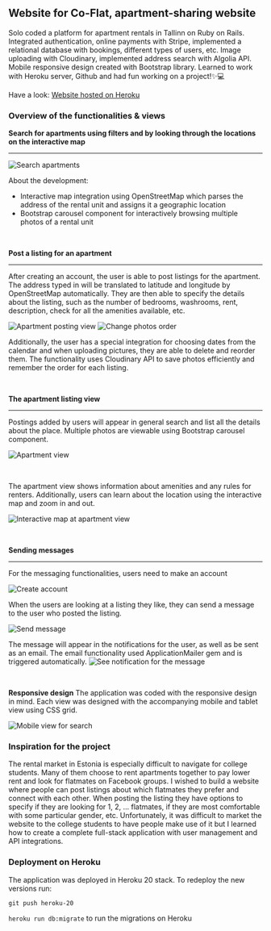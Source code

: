 ## Website for Co-Flat, apartment-sharing website 

Solo coded a platform for apartment rentals in Tallinn on Ruby on Rails. Integrated authentication, online payments with Stripe, implemented a relational database with bookings, different types of users, etc. Image uploading with Cloudinary, implemented address search with Algolia API. Mobile responsive design created with Bootstrap library. Learned to work with Heroku server, Github and had fun working on a project!✨💻


Have a look:
[Website hosted on Heroku](https://coflat20-595fdbc6e546.herokuapp.com/)

### Overview of the functionalities & views

**Search for apartments using filters and by looking through the locations on the interactive map**
<hr>

![Search apartments](demo_pics/search-apartments.png)

About the development:
- Interactive map integration using OpenStreetMap which parses the address of the rental unit and assigns it a geographic location
- Bootstrap carousel component for interactively browsing multiple photos of a rental unit

<br>

**Post a listing for an apartment**
<hr>
After creating an account, the user is able to post listings for the apartment. The address typed in will be translated to latitude and longitude by OpenStreetMap automatically. They are then able to specify the details about the listing, such as the number of bedrooms, washrooms, rent, description, check for all the amenities available, etc.

![Apartment posting view](demo_pics/posting-apartment.png)
![Change photos order](demo_pics/change-pic-order.png)

Additionally, the user has a special integration for choosing dates from the calendar and when uploading pictures, they are able to delete and reorder them. The functionality uses Cloudinary API to save photos efficiently and remember the order for each listing.

<br>

**The apartment listing view**
<hr>
Postings added by users will appear in general search and list all the details about the place. Multiple photos are viewable using Bootstrap carousel component. 

![Apartment view](demo_pics/apartment-view.png)

<br>

The apartment view shows information about amenities and any rules for renters. Additionally, users can learn about the location using the interactive map and zoom in and out.

![Interactive map at apartment view](demo_pics/interactive-map.png)

<br>

**Sending messages**
<hr>
For the messaging functionalities, users need to make an account

![Create account](demo_pics/create-account.png)

When the users are looking at a listing they like, they can send a message to the user who posted the listing. 

![Send message](demo_pics/send-message.png)

The message will appear in the notifications for the user, as well as be sent as an email. The email functionality used ApplicationMailer gem and is triggered automatically.
![See notification for the message](demo_pics/see-notifications.png)

<br>

**Responsive design**
The application was coded with the responsive design in mind. Each view was designed with the accompanying mobile and tablet view using CSS grid.

![Mobile view for search](demo_pics/mobile-view3.png)

### Inspiration for the project

The rental market in Estonia is especially difficult to navigate for college students. Many of them choose to rent apartments together to pay lower rent and look for flatmates on Facebook groups. I wished to build a website where people can post listings about which flatmates they prefer and connect with each other. When posting the listing they have options to specify if they are looking for 1, 2, ... flatmates, if they are most comfortable with some particular gender, etc. Unfortunately, it was difficult to market the website to the college students to have people make use of it but I learned how to create a complete full-stack application with user management and API integrations.

### Deployment on Heroku

The application was deployed in Heroku 20 stack. To redeploy the new versions run:


`git push heroku-20`


`heroku run db:migrate` to run the migrations on Heroku
